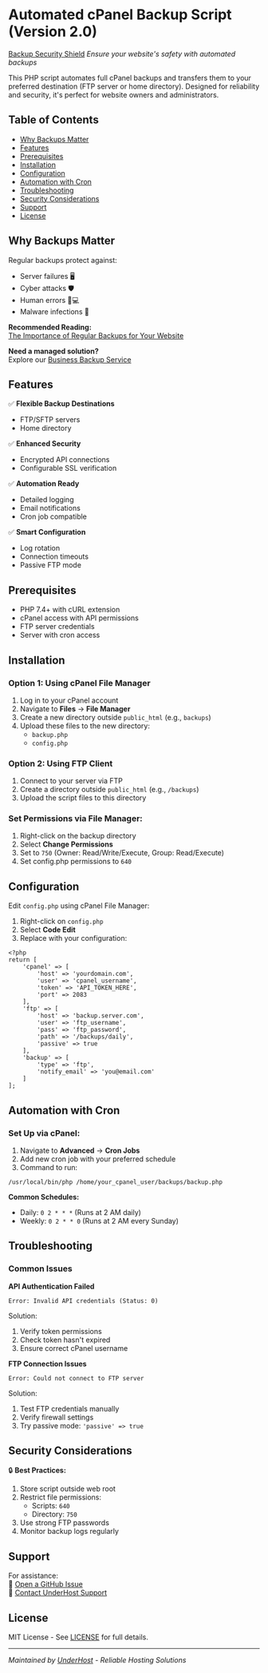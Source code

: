 # Automated cPanel Backup Script (Version 2.0)

[Backup Security Shield](https://underhost.com/images/backup-shield.png) *Ensure your website's safety with automated backups*

This PHP script automates full cPanel backups and transfers them to your preferred destination (FTP server or home directory). Designed for reliability and security, it's perfect for website owners and administrators.

## Table of Contents
- [Why Backups Matter](#why-backups-matter)
- [Features](#features)
- [Prerequisites](#prerequisites)
- [Installation](#installation)
- [Configuration](#configuration)
- [Automation with Cron](#automation-with-cron)
- [Troubleshooting](#troubleshooting)
- [Security Considerations](#security-considerations)
- [Support](#support)
- [License](#license)

## Why Backups Matter

Regular backups protect against:
- Server failures 🖥️
- Cyber attacks 🛡️
- Human errors 👨💻
- Malware infections 🦠

**Recommended Reading:**  
[The Importance of Regular Backups for Your Website](https://underhost.com/blog/the-importance-of-regular-backups-for-your-website/)

**Need a managed solution?**  
Explore our [Business Backup Service](https://underhost.com/business-backup.php)

## Features

✅ **Flexible Backup Destinations**  
- FTP/SFTP servers  
- Home directory  

✅ **Enhanced Security**  
- Encrypted API connections  
- Configurable SSL verification  

✅ **Automation Ready**  
- Detailed logging  
- Email notifications  
- Cron job compatible  

✅ **Smart Configuration**  
- Log rotation  
- Connection timeouts  
- Passive FTP mode  

## Prerequisites

- PHP 7.4+ with cURL extension
- cPanel access with API permissions
- FTP server credentials
- Server with cron access

## Installation

### Option 1: Using cPanel File Manager
1. Log in to your cPanel account
2. Navigate to **Files** → **File Manager**
3. Create a new directory outside `public_html` (e.g., `backups`)
4. Upload these files to the new directory:
   - `backup.php`
   - `config.php`

### Option 2: Using FTP Client
1. Connect to your server via FTP
2. Create a directory outside `public_html` (e.g., `/backups`)
3. Upload the script files to this directory

### Set Permissions via File Manager:
1. Right-click on the backup directory
2. Select **Change Permissions**
3. Set to `750` (Owner: Read/Write/Execute, Group: Read/Execute)
4. Set config.php permissions to `640`

## Configuration

Edit `config.php` using cPanel File Manager:

1. Right-click on `config.php`
2. Select **Code Edit**
3. Replace with your configuration:

```
<?php
return [
    'cpanel' => [
        'host' => 'yourdomain.com',
        'user' => 'cpanel_username',
        'token' => 'API_TOKEN_HERE',
        'port' => 2083
    ],
    'ftp' => [
        'host' => 'backup.server.com',
        'user' => 'ftp_username',
        'pass' => 'ftp_password',
        'path' => '/backups/daily',
        'passive' => true
    ],
    'backup' => [
        'type' => 'ftp',
        'notify_email' => 'you@email.com'
    ]
];
```

## Automation with Cron

### Set Up via cPanel:
1. Navigate to **Advanced** → **Cron Jobs**
2. Add new cron job with your preferred schedule
3. Command to run:

```
/usr/local/bin/php /home/your_cpanel_user/backups/backup.php
```

**Common Schedules:**
- Daily: `0 2 * * *` (Runs at 2 AM daily)
- Weekly: `0 2 * * 0` (Runs at 2 AM every Sunday)

## Troubleshooting

### Common Issues

**API Authentication Failed**  
```
Error: Invalid API credentials (Status: 0)
```
Solution:
1. Verify token permissions
2. Check token hasn't expired
3. Ensure correct cPanel username

**FTP Connection Issues**  
```
Error: Could not connect to FTP server
```
Solution:
1. Test FTP credentials manually
2. Verify firewall settings
3. Try passive mode: `'passive' => true`

## Security Considerations

🔒 **Best Practices:**
1. Store script outside web root
2. Restrict file permissions:
   - Scripts: `640`
   - Directory: `750`
3. Use strong FTP passwords
4. Monitor backup logs regularly

## Support

For assistance:  
📝 [Open a GitHub Issue](https://github.com/UnderHost/cPanel-Backup/issues)  
📧 [Contact UnderHost Support](https://underhost.com/contact)

## License

MIT License - See [LICENSE](LICENSE) for full details.

---

*Maintained by [UnderHost](https://underhost.com) - Reliable Hosting Solutions*
```
